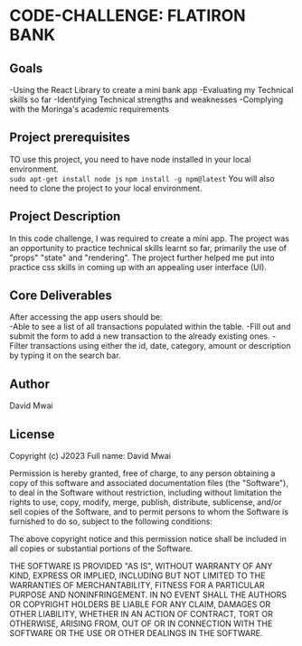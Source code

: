 # CODE-CHALLENGE: FLATIRON BANK 
## Goals 
-Using the React Library to create a mini bank app
-Evaluating my Technical skills so far
-Identifying Technical strengths and weaknesses 
-Complying with the Moringa's academic requirements 

## Project prerequisites
TO use this project, you need to have node installed in your local environment.<br>
        `sudo apt-get install node js`
        `npm install -g npm@latest`
You will also need to clone the project to your local environment. 

## Project Description
In this code challenge, I was required  to create a mini app. The project was an opportunity to practice technical skills learnt so far, primarily the use of "props" "state" and "rendering". The project further helped me put into practice css skills in coming up with an appealing user interface (UI).

## Core Deliverables 
After accessing the app users should be:<br>
-Able to see a list of all transactions populated within the table.
-Fill out and submit the form to add a new transaction to the already existing ones. 
-Filter transactions using either the id, date, category, amount or description by typing it on the search bar. 

## Author 
David Mwai


## License 
Copyright (c) J2023 Full name: David Mwai

Permission is hereby granted, free of charge, to any person obtaining a copy of this software and associated documentation files (the "Software"), to deal in the Software without restriction, including without limitation the rights to use, copy, modify, merge, publish, distribute, sublicense, and/or sell copies of the Software, and to permit persons to whom the Software is furnished to do so, subject to the following conditions:

The above copyright notice and this permission notice shall be included in all copies or substantial portions of the Software.

THE SOFTWARE IS PROVIDED "AS IS", WITHOUT WARRANTY OF ANY KIND, EXPRESS OR IMPLIED, INCLUDING BUT NOT LIMITED TO THE WARRANTIES OF MERCHANTABILITY, FITNESS FOR A PARTICULAR PURPOSE AND NONINFRINGEMENT. IN NO EVENT SHALL THE AUTHORS OR COPYRIGHT HOLDERS BE LIABLE FOR ANY CLAIM, DAMAGES OR OTHER LIABILITY, WHETHER IN AN ACTION OF CONTRACT, TORT OR OTHERWISE, ARISING FROM, OUT OF OR IN CONNECTION WITH THE SOFTWARE OR THE USE OR OTHER DEALINGS IN THE SOFTWARE.


